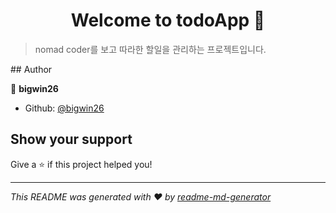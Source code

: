 <h1 align="center">Welcome to todoApp 👋</h1>
<p>
</p>
<blockquote>
<p>nomad coder를 보고 따라한 할일을 관리하는 프로젝트입니다.</p>
</blockquote>
## Author

👤 **bigwin26**

* Github: [@bigwin26](https://github.com/bigwin26)

## Show your support

Give a ⭐️ if this project helped you!

***
_This README was generated with ❤️ by [readme-md-generator](https://github.com/kefranabg/readme-md-generator)_